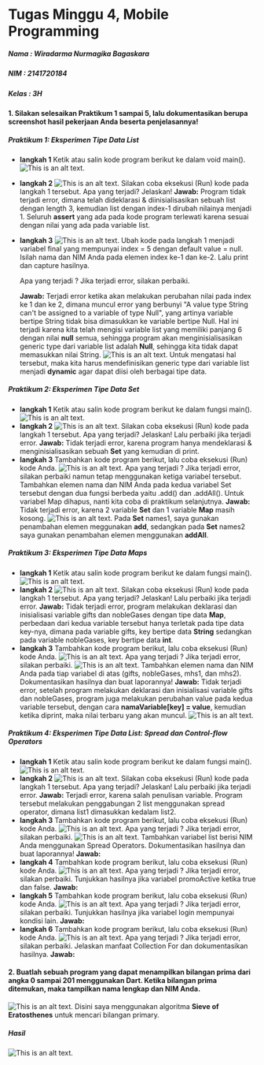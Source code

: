 # Tugas Minggu 4, Mobile Programming

##### Nama : Wiradarma Nurmagika Bagaskara

##### NIM : 2141720184

##### Kelas : 3H

#### 1. Silakan selesaikan Praktikum 1 sampai 5, lalu dokumentasikan berupa screenshot hasil pekerjaan Anda beserta penjelasannya!

##### Praktikum 1: Eksperimen Tipe Data List

- **langkah 1**
  Ketik atau salin kode program berikut ke dalam void main().
  ![This is an alt text.](./docs/praktikum1_1.jpg "soal 1.")
- **langkah 2**
  ![This is an alt text.](./docs/praktikum1_2.jpg "soal 1.")
  Silakan coba eksekusi (Run) kode pada langkah 1 tersebut. Apa yang terjadi? Jelaskan!
  **Jawab:** Program tidak terjadi error, dimana telah dideklarasi & diinisialisasikan sebuah list dengan length 3, kemudian list dengan index-1 dirubah nilainya menjadi 1. Seluruh **assert** yang ada pada kode program terlewati karena sesuai dengan nilai yang ada pada variable list.
- **langkah 3**
  ![This is an alt text.](./docs/praktikum1_3.jpg "soal 1.")
  Ubah kode pada langkah 1 menjadi variabel final yang mempunyai index = 5 dengan default value = null. Isilah nama dan NIM Anda pada elemen index ke-1 dan ke-2. Lalu print dan capture hasilnya.

  Apa yang terjadi ? Jika terjadi error, silakan perbaiki.

  **Jawab:** Terjadi error ketika akan melakukan perubahan nilai pada index ke 1 dan ke 2, dimana muncul error yang berbunyi "A value type String can't be assigned to a variable of type Null", yang artinya variable bertipe String tidak bisa dimasukkan ke variable bertipe Null. Hal ini terjadi karena kita telah mengisi variable list yang memiliki panjang 6 dengan nilai **null** semua, sehingga program akan menginisialisasikan generic type dari variable list adalah **Null**, sehingga kita tidak dapat memasukkan nilai String.
  ![This is an alt text.](./docs/praktikum1_3fix.jpg "soal 1.")
  Untuk mengatasi hal tersebut, maka kita harus mendefinisikan generic type dari variable list menjadi **dynamic** agar dapat diisi oleh berbagai tipe data.

##### Praktikum 2: Eksperimen Tipe Data Set

- **langkah 1**
  Ketik atau salin kode program berikut ke dalam fungsi main().
  ![This is an alt text.](./docs/praktikum2_1.jpg "soal 1.")
- **langkah 2**
  ![This is an alt text.](./docs/praktikum2_2.jpg "soal 1.")
  Silakan coba eksekusi (Run) kode pada langkah 1 tersebut. Apa yang terjadi? Jelaskan! Lalu perbaiki jika terjadi error.
  **Jawab:** Tidak terjadi error, karena program hanya mendeklarasi & menginisialisasikan sebuah **Set** yang kemudian di print.
- **langkah 3**
  Tambahkan kode program berikut, lalu coba eksekusi (Run) kode Anda.
  ![This is an alt text.](./docs/praktikum2_3.jpg "soal 1.")
  Apa yang terjadi ? Jika terjadi error, silakan perbaiki namun tetap menggunakan ketiga variabel tersebut. Tambahkan elemen nama dan NIM Anda pada kedua variabel Set tersebut dengan dua fungsi berbeda yaitu .add() dan .addAll(). Untuk variabel Map dihapus, nanti kita coba di praktikum selanjutnya.
  **Jawab:** Tidak terjadi error, karena 2 variable **Set** dan 1 variable **Map** masih kosong.
  ![This is an alt text.](./docs/praktikum2_3fix.jpg "soal 1.")
  Pada **Set** names1, saya gunakan penambahan elemen meggunakan **add**, sedangkan pada **Set** names2 saya gunakan penambahan elemen menggunakan **addAll**.

##### Praktikum 3: Eksperimen Tipe Data Maps

- **langkah 1**
  Ketik atau salin kode program berikut ke dalam fungsi main().
  ![This is an alt text.](./docs/praktikum3_1.jpg "soal 1.")
- **langkah 2**
  ![This is an alt text.](./docs/praktikum3_2.jpg "soal 1.")
  Silakan coba eksekusi (Run) kode pada langkah 1 tersebut. Apa yang terjadi? Jelaskan! Lalu perbaiki jika terjadi error.
  **Jawab:** Tidak terjadi error, program melakukan deklarasi dan inisialisasi variable gifts dan nobleGases dengan tipe data **Map**, perbedaan dari kedua variable tersebut hanya terletak pada tipe data key-nya, dimana pada variable gifts, key bertipe data **String** sedangkan pada variable nobleGases, key bertipe data **int**.
- **langkah 3**
  Tambahkan kode program berikut, lalu coba eksekusi (Run) kode Anda.
  ![This is an alt text.](./docs/praktikum3_3.jpg "soal 1.")
  Apa yang terjadi ? Jika terjadi error, silakan perbaiki.
  ![This is an alt text.](./docs/praktikum3_3result.jpg "soal 1.")
  Tambahkan elemen nama dan NIM Anda pada tiap variabel di atas (gifts, nobleGases, mhs1, dan mhs2). Dokumentasikan hasilnya dan buat laporannya!
  **Jawab:** Tidak terjadi error, setelah program melakukan deklarasi dan inisialisasi variable gifts dan nobleGases, program juga melakukan perubahan value pada kedua variable tersebut, dengan cara **namaVariable[key] = value**, kemudian ketika diprint, maka nilai terbaru yang akan muncul.
  ![This is an alt text.](./docs/praktikum3_3fix.jpg "soal 1.")

##### Praktikum 4: Eksperimen Tipe Data List: Spread dan Control-flow Operators

- **langkah 1**
  Ketik atau salin kode program berikut ke dalam fungsi main().
  ![This is an alt text.](./docs/praktikum4_1.jpg "soal 1.")
- **langkah 2**
  ![This is an alt text.](./docs/praktikum4_2.jpg "soal 1.")
  Silakan coba eksekusi (Run) kode pada langkah 1 tersebut. Apa yang terjadi? Jelaskan! Lalu perbaiki jika terjadi error.
  **Jawab:** Terjadi error, karena salah penulisan variable. Program tersebut melakukan penggabungan 2 list menggunakan spread operator, dimana list1 dimasukkan kedalam list2.
- **langkah 3**
  Tambahkan kode program berikut, lalu coba eksekusi (Run) kode Anda.
  ![This is an alt text.](./docs/praktikum4_3.jpg "soal 1.")
  Apa yang terjadi ? Jika terjadi error, silakan perbaiki.
  ![This is an alt text.](./docs/praktikum3_3result.jpg "soal 1.")
  Tambahkan variabel list berisi NIM Anda menggunakan Spread Operators. Dokumentasikan hasilnya dan buat laporannya!
  **Jawab:**
- **langkah 4**
  Tambahkan kode program berikut, lalu coba eksekusi (Run) kode Anda.
  ![This is an alt text.](./docs/praktikum3_3.jpg "soal 1.")
  Apa yang terjadi ? Jika terjadi error, silakan perbaiki. Tunjukkan hasilnya jika variabel promoActive ketika true dan false.
  **Jawab:**
- **langkah 5**
  Tambahkan kode program berikut, lalu coba eksekusi (Run) kode Anda.
  ![This is an alt text.](./docs/praktikum3_3.jpg "soal 1.")
  Apa yang terjadi ? Jika terjadi error, silakan perbaiki. Tunjukkan hasilnya jika variabel login mempunyai kondisi lain.
  **Jawab:**
- **langkah 6**
  Tambahkan kode program berikut, lalu coba eksekusi (Run) kode Anda.
  ![This is an alt text.](./docs/praktikum3_3.jpg "soal 1.")
  Apa yang terjadi ? Jika terjadi error, silakan perbaiki. Jelaskan manfaat Collection For dan dokumentasikan hasilnya.
  **Jawab:**

#### 2. Buatlah sebuah program yang dapat menampilkan bilangan prima dari angka 0 sampai 201 menggunakan Dart. Ketika bilangan prima ditemukan, maka tampilkan nama lengkap dan NIM Anda.

![This is an alt text.](./docs/tugas.jpg "soal 1.")
Disini saya menggunakan algoritma **Sieve of Eratosthenes** untuk mencari bilangan primary.

##### Hasil

![This is an alt text.](./docs/tugas_hasil.jpg "soal 1.")
